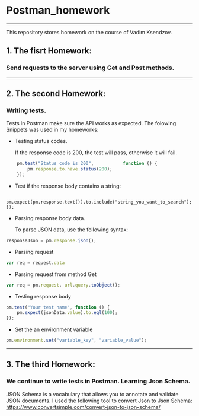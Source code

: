 # Postman_homework
___
This repository stores homework on the course of Vadim Ksendzov.
## 1. **The fisrt Homework**:
### Send requests to the server using Get and Post methods.
___
## 2. **The second Homework**: 
### Writing tests.
 Tests in Postman make sure the API works as expected. The folowing Snippets was used in my homeworks:

+ Testing status codes.

    If the response code is 200, the test will pass, otherwise it will fail.
```js
    pm.test("Status code is 200",           function () {
        pm.response.to.have.status(200);
    });
```
+ Test if the response body contains a string:
```pm.test("Body matches string", function () {
    pm.expect(pm.response.text()).to.include("string_you_want_to_search");
});
```
+  Parsing response body data.

    To parse JSON data, use the following syntax:
```js 
responseJson = pm.response.json();
```
+ Parsing request 
```js
var req = request.data
```
+ Parsing request from method Get
```js
var req = pm.request. url.query.toObject();
```
+ Testing response body
```js
pm.test("Your test name", function () {
    pm.expect(jsonData.value).to.eql(100);
});
```
+ Set the an environment variable
```js
pm.environment.set("variable_key", "variable_value");
```
___
## 3. **The third Homework**:
### We continue to write tests in Postman. Learning Json Schema.
JSON Schema is a vocabulary that allows you to annotate and validate JSON documents.
I used the following tool to convert Json to Json Schema:
https://www.convertsimple.com/convert-json-to-json-schema/
